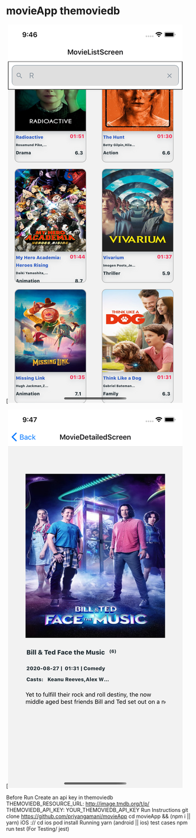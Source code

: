 # movieApp themoviedb



[![Watch the video](https://github.com/priyangamani/movieApp/blob/master/screenshots/ListScreen.png)

[![Watch the video](https://github.com/priyangamani/movieApp/blob/master/screenshots/Detailed.png)

Before Run
Create an api key in themoviedb
THEMOVIEDB_RESOURCE_URL: http://image.tmdb.org/t/p/
THEMOVIEDB_API_KEY: YOUR_THEMOVIEDB_API_KEY
Run Instructions
git clone https://github.com/priyangamani/movieApp
cd movieApp && (npm i || yarn)
iOS ://
cd ios
pod install
Running
yarn (android || ios)
test cases npm run test (For Testing/ jest)
